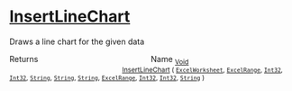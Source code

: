 # [InsertLineChart](./ExcelHelper-100664001.md)

Draws a line chart for the given data

Returns<img width=200/>Name
<sub>[Void](https://docs.microsoft.com/en-us/dotnet/api/System.Void)</sub><img width=200/><sub>[InsertLineChart](./ExcelHelper-100664001.md) ( [`ExcelWorksheet`](./ExcelHelper-100664001.md), [`ExcelRange`](./ExcelHelper-100664001.md), [`Int32`](https://docs.microsoft.com/en-us/dotnet/api/System.Int32), [`Int32`](https://docs.microsoft.com/en-us/dotnet/api/System.Int32), [`String`](https://docs.microsoft.com/en-us/dotnet/api/System.String), [`String`](https://docs.microsoft.com/en-us/dotnet/api/System.String), [`String`](https://docs.microsoft.com/en-us/dotnet/api/System.String), [`ExcelRange`](./ExcelHelper-100664001.md), [`Int32`](https://docs.microsoft.com/en-us/dotnet/api/System.Int32), [`Int32`](https://docs.microsoft.com/en-us/dotnet/api/System.Int32), [`String`](https://docs.microsoft.com/en-us/dotnet/api/System.String) )</sub><br>


